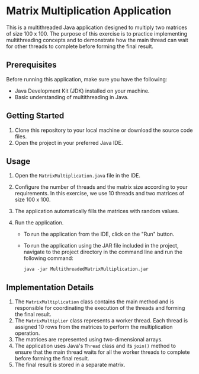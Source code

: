 # Matrix Multiplication Application

This is a multithreaded Java application designed to multiply two matrices of size 100 x 100. The purpose of this exercise is to practice implementing multithreading concepts and to demonstrate how the main thread can wait for other threads to complete before forming the final result.

## Prerequisites

Before running this application, make sure you have the following:

- Java Development Kit (JDK) installed on your machine.
- Basic understanding of multithreading in Java.

## Getting Started

1. Clone this repository to your local machine or download the source code files.
2. Open the project in your preferred Java IDE.

## Usage

1. Open the `MatrixMultiplication.java` file in the IDE.
2. Configure the number of threads and the matrix size according to your requirements. In this exercise, we use 10 threads and two matrices of size 100 x 100.
3. The application automatically fills the matrices with random values.
4. Run the application.

    - To run the application from the IDE, click on the "Run" button.

    - To run the application using the JAR file included in the project, navigate to the project directory in the command line and run the following command:

      ```
      java -jar MultithreadedMatrixMultiplication.jar
      ```

## Implementation Details

1. The `MatrixMultiplication` class contains the main method and is responsible for coordinating the execution of the threads and forming the final result.
2. The `MatrixMultiplier` class represents a worker thread. Each thread is assigned 10 rows from the matrices to perform the multiplication operation.
3. The matrices are represented using two-dimensional arrays.
4. The application uses Java's `Thread` class and its `join()` method to ensure that the main thread waits for all the worker threads to complete before forming the final result.
5. The final result is stored in a separate matrix.

